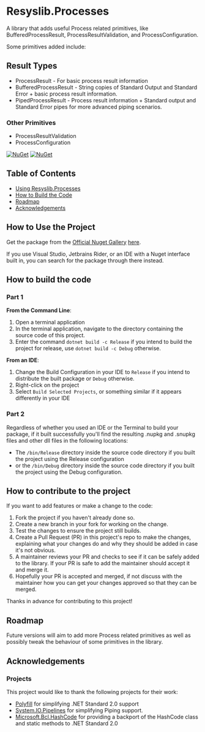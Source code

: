 # Resyslib.Processes
A library that adds useful Process related primitives, like BufferedProcessResult, ProcessResultValidation, and ProcessConfiguration.

Some primitives added include:

## Result Types
* ProcessResult - For basic process result information
* BufferedProcessResult - String copies of Standard Output and Standard Error + basic process result information.
* PipedProcessResult - Process result information + Standard output and Standard Error pipes for more advanced piping scenarios.

### Other Primitives
* ProcessResultValidation
* ProcessConfiguration

[![NuGet](https://img.shields.io/nuget/v/AlastairLundy.Resyslib.Processes.svg)](https://www.nuget.org/packages/AlastairLundy.Resyslib.Processes/)
[![NuGet](https://img.shields.io/nuget/dt/AlastairLundy.Resyslib.Processes.svg)](https://www.nuget.org/packages/AlastairLundy.Resyslib.Processes/)

## Table of Contents
* [Using Resyslib.Processes](#how-to-use-the-project)
* [How to Build the Code](#how-to-build-the-code)
* [Roadmap](#roadmap)
* [Acknowledgements](#acknowledgements)

## How to Use the Project
Get the package from the [Official Nuget Gallery](https://nuget.org/) [here](https://www.nuget.org/packages/AlastairLundy.Resyslib.Processes).

If you use Visual Studio, Jetbrains Rider, or an IDE with a Nuget interface built in, you can search for the package through there instead.

## How to build the code

### Part 1
**From the Command Line**:
1. Open a terminal application
2. In the terminal application, navigate to the directory containing the source code of this project.
3. Enter the command ``dotnet build -c Release`` if you intend to build the project for release, use ``dotnet build -c Debug`` otherwise.

**From an IDE**:
1. Change the Build Configuration in your IDE to ``Release`` if you intend to distribute the built package or ``Debug`` otherwise.
2. Right-click on the project
3. Select ``Build Selected Projects``, or something similar if it appears differently in your IDE

### Part 2
Regardless of whether you used an IDE or the Terminal to build your package, if it built successfully you'll find the resulting .nupkg and .snupkg files and other dll files in the following locations:
* The ```/bin/Release``` directory inside the source code directory if you built the project using the Release configuration
* or the ``/bin/Debug`` directory inside the source code directory if you built the project using the Debug configuration.

## How to contribute to the project
If you want to add features or make a change to the code:
1. Fork the project if you haven't already done so.
2. Create a new branch in your fork for working on the change.
3. Test the changes to ensure the project still builds.
4. Create a Pull Request (PR) in this project's repo to make the changes, explaining what your changes do and why they should be added in case it's not obvious.
5. A maintainer reviews your PR and checks to see if it can be safely added to the library. If your PR is safe to add the maintainer should accept it and merge it.
6. Hopefully your PR is accepted and merged, if not discuss with the maintainer how you can get your changes approved so that they can be merged.

Thanks in advance for contributing to this project!

## Roadmap
Future versions will aim to add more Process related primitives as well as possibly tweak the behaviour of some primitives in the library.

## Acknowledgements

### Projects
This project would like to thank the following projects for their work:
* [Polyfill](https://github.com/SimonCropp/Polyfill) for simplifying .NET Standard 2.0 support
* [System.IO.Pipelines](https://www.nuget.org/packages/System.IO.Pipelines) for simplifying Piping support.
* [Microsoft.Bcl.HashCode](https://github.com/dotnet/maintenance-packages) for providing a backport of the HashCode class and static methods to .NET Standard 2.0
